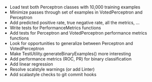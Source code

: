 - Load test both Perceptron classes with 10,000 training examples
- Minimize passes through set of examples in VotedPerceptron and Perceptron 
- Add predicted positive rate, true negative rate, all the metrics, ...
- Write tests for PerformanceMetrics functions
- Add tests for Perceptron and VotedPerceptron performance metrics functions
- Look for opportunities to generalize between Perceptron and VotedPerceptron
- Make TestUtility.generateBinaryExamples() more interesting
- Add performance metrics (ROC, PR) for binary classification
- Add linear regression
- Resolve scalstyle warnings (or add Linter)
- Add scalastyle checks to git commit hooks
